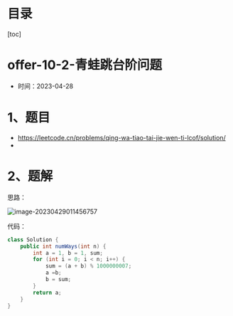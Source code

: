 # 目录

[toc]

# offer-10-2-青蛙跳台阶问题

- 时间：2023-04-28



# 1、题目

- https://leetcode.cn/problems/qing-wa-tiao-tai-jie-wen-ti-lcof/solution/
- 



# 2、题解

思路：

![image-20230429011456757](https://2021-joker.oss-cn-shanghai.aliyuncs.com/java_img/image-20230429011456757.png)



代码：

```java
class Solution {
    public int numWays(int n) {
        int a = 1, b = 1, sum;
        for (int i = 0; i < n; i++) {
            sum = (a + b) % 1000000007;
            a =b;
            b = sum;
        }
        return a;
    }
}
```

